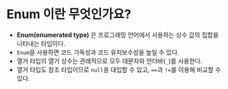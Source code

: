 # Enum 이란 무엇인가요?

- **Enum(enumerated type)** 은 프로그래밍 언어에서 사용하는 상수 값의 집합을 나타내는 타입이다.
- `Enum`을 사용하면 코드 가독성과 코드 유지보수성을 높일 수 있다.
- 열거 타입의 열거 상수는 관례적으로 모두 대문자와 언더바(`_`)를 사용한다.
- 열거 타입도 참조 타입이므로 `null`을 대입할 수 있고, `==`과 `!=`를 이용해 비교할 수 있다.